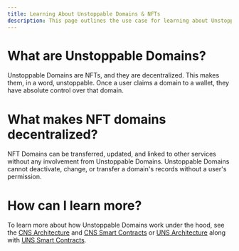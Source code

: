 ```yaml
---
title: Learning About Unstoppable Domains & NFTs
description: This page outlines the use case for learning about Unstoppable NFT domains.
---
```


# What are Unstoppable Domains?

Unstoppable Domains are NFTs, and they are decentralized. This makes them, in a word, unstoppable. Once a user claims a domain to a wallet, they have absolute control over that domain.

# What makes NFT domains decentralized?

NFT Domains can be transferred, updated, and linked to other services without any involvement from Unstoppable Domains. Unstoppable Domains cannot deactivate, change, or transfer a domain's records without a user's permission.

# How can I learn more?

To learn more about how Unstoppable Domains work under the hood, see the [CNS Architecture](domain-registry-essentials/uns-vs-cns-comparison/architecture-overview.md) and [CNS Smart Contracts](domain-registry-essentials/cns-smart-contracts.md) or [UNS Architecture](domain-registry-essentials/uns-vs-cns-comparison/uns-architecture-overview.md) along with [UNS Smart Contracts](domain-registry-essentials/uns-smart-contracts.md).
